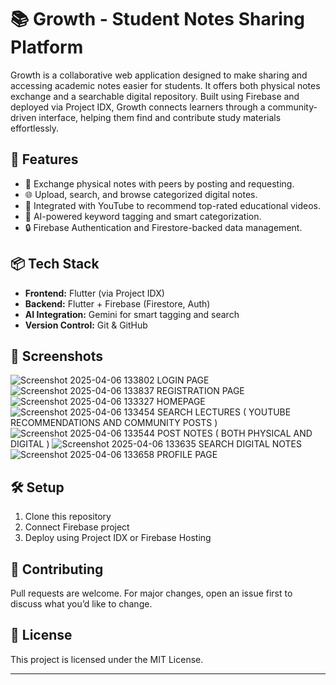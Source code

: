 # 📚 Growth - Student Notes Sharing Platform

Growth is a collaborative web application designed to make sharing and accessing academic notes easier for students. It offers both physical notes exchange and a searchable digital repository. Built using Firebase and deployed via Project IDX, Growth connects learners through a community-driven interface, helping them find and contribute study materials effortlessly.

## 🚀 Features

- 🔁 Exchange physical notes with peers by posting and requesting.
- 🌐 Upload, search, and browse categorized digital notes.
- 🎥 Integrated with YouTube to recommend top-rated educational videos.
- 🤖 AI-powered keyword tagging and smart categorization.
- 🔒 Firebase Authentication and Firestore-backed data management.

## 📦 Tech Stack

- **Frontend:** Flutter (via Project IDX)
- **Backend:** Flutter + Firebase (Firestore, Auth)
- **AI Integration:** Gemini for smart tagging and search
- **Version Control:** Git & GitHub

## 📸 Screenshots

![Screenshot 2025-04-06 133802](https://github.com/user-attachments/assets/20596fa4-4bc8-490a-92bd-a6c97dab0855) LOGIN PAGE
![Screenshot 2025-04-06 133837](https://github.com/user-attachments/assets/a4f84f34-7cc6-4c86-813d-566c6546a26e) REGISTRATION PAGE
![Screenshot 2025-04-06 133327](https://github.com/user-attachments/assets/7789e833-ffa3-4207-b195-4039230fe535) HOMEPAGE
![Screenshot 2025-04-06 133454](https://github.com/user-attachments/assets/7b3ed0ab-9636-4fc8-99e7-b70b94fa5ee9) SEARCH LECTURES ( YOUTUBE RECOMMENDATIONS AND COMMUNITY POSTS )
![Screenshot 2025-04-06 133544](https://github.com/user-attachments/assets/ce5fc73b-96e1-430e-8aaa-58206ae6e262) POST NOTES ( BOTH PHYSICAL AND DIGITAL )
![Screenshot 2025-04-06 133635](https://github.com/user-attachments/assets/ff9a7088-637f-4b4f-8d4f-1a51b689f6b3) SEARCH DIGITAL NOTES
![Screenshot 2025-04-06 133658](https://github.com/user-attachments/assets/ae7b398a-1073-470c-bd04-b20d93083bb2) PROFILE PAGE

## 🛠️ Setup

1. Clone this repository
2. Connect Firebase project
3. Deploy using Project IDX or Firebase Hosting

## 🤝 Contributing

Pull requests are welcome. For major changes, open an issue first to discuss what you’d like to change.

## 📄 License

This project is licensed under the MIT License.

---

